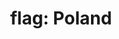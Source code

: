 ---
layout: smileys&emotion
title: "flag: Poland"
emoji: flag_poland
permalink: 🇵🇱.html
image: assets/img/3moji/flag_poland.png
---